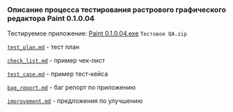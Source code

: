 ### Описание процесса тестирования растрового графического редактора Paint 0.1.0.04


Тестируемое приложение: [Paint 0.1.0.04.exe](https://github.com/istrybuk/Test-task/blob/main/MTBank/Тестовое%20QA.zip) `Тестовое QA.zip`

[`test_plan.md`](https://github.com/istrybuk/Test-task/blob/main/MTBank/test_plan.md) - тест план 

[`check_list.md`](https://github.com/istrybuk/Test-task/blob/main/MTBank/check_list.md) - пример чек-лист

[`test_case.md`](https://github.com/istrybuk/Test-task/blob/main/MTBank/test_case.md) - пример тест-кейса

[`bag_report.md`](https://github.com/istrybuk/Test-task/blob/main/MTBank/bag_report.md) - баг репорт по приложению

[`improvement.md`](https://github.com/istrybuk/Test-task/blob/main/MTBank/improvement.md) - предложения по улучшению
